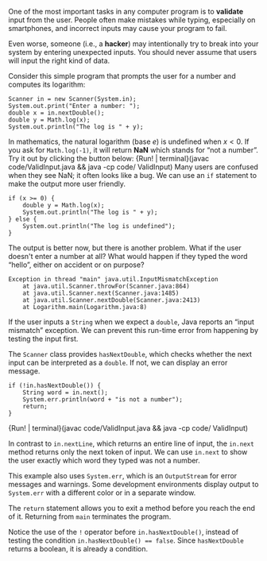 One of the most important tasks in any computer program is to **validate** input from the user. People often make mistakes while typing, especially on smartphones, and incorrect inputs may cause your program to fail.

Even worse, someone (i.e., a **hacker**) may intentionally try to break into your system by entering unexpected inputs. You should never assume that users will input the right kind of data.

Consider this simple program that prompts the user for a number and computes its logarithm:

```code
Scanner in = new Scanner(System.in);
System.out.print("Enter a number: ");
double x = in.nextDouble();
double y = Math.log(x);
System.out.println("The log is " + y);
```

In mathematics, the natural logarithm (base $e$) is undefined when $x < 0$. If you ask for `Math.log(-1)`, it will return **NaN** which stands for “not a number”. 
Try it out by clicking the button below:
{Run! | terminal}(javac code/ValidInput.java && java -cp code/ ValidInput)
 Many users are confused when they see NaN; it often looks like a bug. We can use an `if` statement to make the output more user friendly.

```code
if (x >= 0) {
    double y = Math.log(x);
    System.out.println("The log is " + y);
} else {
    System.out.println("The log is undefined");
}
```

The output is better now, but there is another problem. What if the user doesn't enter a number at all? What would happen if they typed the word “hello”, either on accident or on purpose?



```code
Exception in thread "main" java.util.InputMismatchException
    at java.util.Scanner.throwFor(Scanner.java:864)
    at java.util.Scanner.next(Scanner.java:1485)
    at java.util.Scanner.nextDouble(Scanner.java:2413)
    at Logarithm.main(Logarithm.java:8)
```



If the user inputs a `String` when we expect a `double`, Java reports an “input mismatch” exception. We can prevent this run-time error from happening by testing the input first.

The `Scanner` class provides `hasNextDouble`, which checks whether the next input can be interpreted as a `double`. If not, we can display an error message.

```code
if (!in.hasNextDouble()) {
    String word = in.next();
    System.err.println(word + "is not a number");
    return;
}
```

{Run! | terminal}(javac code/ValidInput.java && java -cp code/ ValidInput)



In contrast to `in.nextLine`, which returns an entire line of input, the `in.next` method returns only the next token of input. We can use `in.next` to show the user exactly which word they typed was not a number.


This example also uses `System.err`, which is an `OutputStream` for error messages and warnings. Some development environments display output to `System.err` with a different color or in a separate window.


The `return` statement allows you to exit a method before you reach the end of it. Returning from `main` terminates the program.

Notice the use of the `!` operator before `in.hasNextDouble()`, instead of testing the condition `in.hasNextDouble() == false`. Since `hasNextDouble` returns a boolean, it is already a condition.